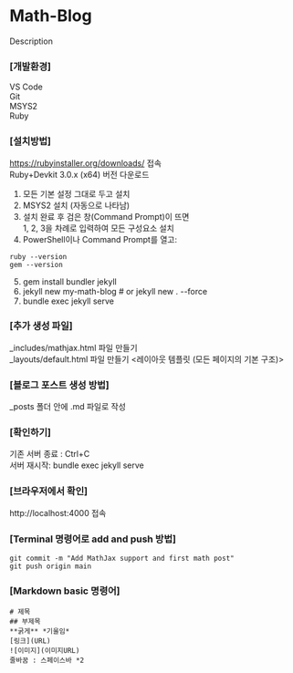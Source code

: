 # Math-Blog
Description  
  
### [개발환경]   
VS Code  
Git  
MSYS2  
Ruby  

### [설치방법]
https://rubyinstaller.org/downloads/ 접속  
Ruby+Devkit 3.0.x (x64) 버전 다운로드  
1. 모든 기본 설정 그대로 두고 설치  
2. MSYS2 설치 (자동으로 나타남)  
3. 설치 완료 후 검은 창(Command Prompt)이 뜨면  
 1, 2, 3을 차례로 입력하여 모든 구성요소 설치  
4. PowerShell이나 Command Prompt를 열고:  
```
ruby --version  
gem --version  
```
5. gem install bundler jekyll  
6. jekyll new my-math-blog # or jekyll new . --force   
7. bundle exec jekyll serve  

### [추가 생성 파일]  
_includes/mathjax.html 파일 만들기 <??>  
_layouts/default.html 파일 만들기 <레이아웃 템플릿 (모든 페이지의 기본 구조)>  

### [블로그 포스트 생성 방법]  
_posts 폴더 안에 .md 파일로 작성  

### [확인하기]  
기존 서버 종료 : Ctrl+C   
서버 재시작: bundle exec jekyll serve  

### [브라우저에서 확인]  
http://localhost:4000 접속  
  
### [Terminal 명령어로 add and push 방법]  
```git add .
git commit -m "Add MathJax support and first math post"
git push origin main
```
### [Markdown basic 명령어]
```
# 제목
## 부제목
**굵게** *기울임*
[링크](URL)
![이미지](이미지URL)
줄바꿈 : 스페이스바 *2
```

